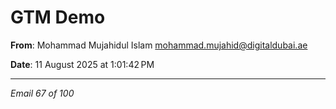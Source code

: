 # GTM Demo

**From**: Mohammad Mujahidul Islam <mohammad.mujahid@digitaldubai.ae>

**Date**: 11 August 2025 at 1:01:42 PM

---

*Email 67 of 100*
